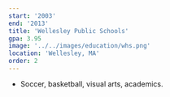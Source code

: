 ```yaml
---
start: '2003'
end: '2013'
title: 'Wellesley Public Schools'
gpa: 3.95
image: '../../images/education/whs.png'
location: 'Wellesley, MA'
order: 2
---
```


- Soccer, basketball, visual arts, academics.
